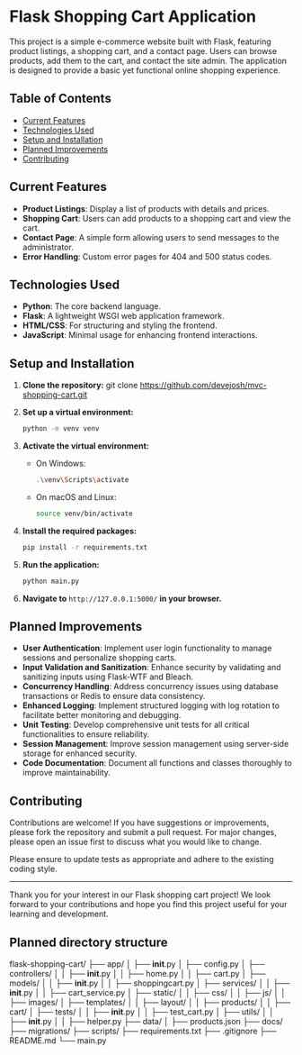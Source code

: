 # Flask Shopping Cart Application

This project is a simple e-commerce website built with Flask, featuring product listings, a shopping cart, and a contact page. Users can browse products, add them to the cart, and contact the site admin. The application is designed to provide a basic yet functional online shopping experience.

## Table of Contents

- [Current Features](#current-features)
- [Technologies Used](#technologies-used)
- [Setup and Installation](#setup-and-installation)
- [Planned Improvements](#planned-improvements)
- [Contributing](#contributing)

## Current Features

- **Product Listings**: Display a list of products with details and prices.
- **Shopping Cart**: Users can add products to a shopping cart and view the cart.
- **Contact Page**: A simple form allowing users to send messages to the administrator.
- **Error Handling**: Custom error pages for 404 and 500 status codes.

## Technologies Used

- **Python**: The core backend language.
- **Flask**: A lightweight WSGI web application framework.
- **HTML/CSS**: For structuring and styling the frontend.
- **JavaScript**: Minimal usage for enhancing frontend interactions.

## Setup and Installation


1. **Clone the repository:**
 git clone https://github.com/devejosh/mvc-shopping-cart.git

2. **Set up a virtual environment:**
   ```bash
   python -m venv venv
   ```

3. **Activate the virtual environment:**
   - On Windows:
     ```bash
     .\venv\Scripts\activate
     ```
   - On macOS and Linux:
     ```bash
     source venv/bin/activate
     ```

4. **Install the required packages:**
   ```bash
   pip install -r requirements.txt
   ```


6. **Run the application:**
   ```bash
   python main.py
   ```

5. **Navigate to** `http://127.0.0.1:5000/` **in your browser.**

## Planned Improvements

- **User Authentication**: Implement user login functionality to manage sessions and personalize shopping carts.
- **Input Validation and Sanitization**: Enhance security by validating and sanitizing inputs using Flask-WTF and Bleach.
- **Concurrency Handling**: Address concurrency issues using database transactions or Redis to ensure data consistency.
- **Enhanced Logging**: Implement structured logging with log rotation to facilitate better monitoring and debugging.
- **Unit Testing**: Develop comprehensive unit tests for all critical functionalities to ensure reliability.
- **Session Management**: Improve session management using server-side storage for enhanced security.
- **Code Documentation**: Document all functions and classes thoroughly to improve maintainability.

## Contributing

Contributions are welcome! If you have suggestions or improvements, please fork the repository and submit a pull request. For major changes, please open an issue first to discuss what you would like to change.

Please ensure to update tests as appropriate and adhere to the existing coding style.

---

Thank you for your interest in our Flask shopping cart project! We look forward to your contributions and hope you find this project useful for your learning and development.

## Planned directory structure 
flask-shopping-cart/
├── app/
│   ├── __init__.py
│   ├── config.py
│   ├── controllers/
│   │   ├── __init__.py
│   │   ├── home.py
│   │   ├── cart.py
│   ├── models/
│   │   ├── __init__.py
│   │   ├── shoppingcart.py
│   ├── services/
│   │   ├── __init__.py
│   │   ├── cart_service.py
│   ├── static/
│   │   ├── css/
│   │   ├── js/
│   │   ├── images/
│   ├── templates/
│   │   ├── layout/
│   │   ├── products/
│   │   ├── cart/
│   ├── tests/
│   │   ├── __init__.py
│   │   ├── test_cart.py
│   ├── utils/
│   │   ├── __init__.py
│   │   ├── helper.py
├── data/
│   ├── products.json
├── docs/
├── migrations/
├── scripts/
├── requirements.txt
├── .gitignore
├── README.md
└── main.py
